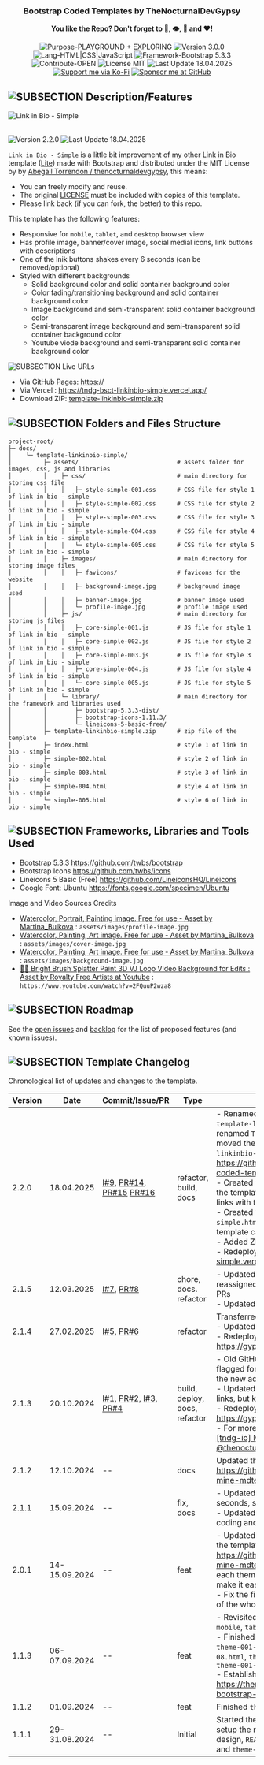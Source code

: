 <h3 align="center">Bootstrap Coded Templates by TheNocturnalDevGypsy</h3>
<p align="center"><strong>You like the Repo? Don't forget to 🌟, 👁️, 🔱 and ❤️!</strong></p>
<p align="center">
  <img src="https://img.shields.io/badge/Purpose-PLAYGROUND%20+%20EXPLORING-%2300416a?logoColor=white&labelColor=%2300416a&color=%2324292e&textColor=white" alt="Purpose-PLAYGROUND + EXPLORING"> <img src="https://img.shields.io/badge/Version-3.0.0-%2300416a?logoColor=white&labelColor=%2300416a&color=%2324292e&textColor=white" alt="Version 3.0.0"> <img src="https://img.shields.io/badge/Lang-HTML%20|%20CSS%20|%20JavaScript-%2300416a?logoColor=white&labelColor=%2300416a&color=%2324292e&textColor=white" alt="Lang-HTML|CSS|JavaScript"> <img src="https://img.shields.io/badge/Framework-Bootstrap%205.3.3-%2300416a?logoColor=white&labelColor=%2300416a&color=%2324292e&textColor=white" alt="Framework-Bootstrap 5.3.3"> <img src="https://img.shields.io/badge/Contribute-OPEN-%2300416a?logoColor=white&labelColor=%2300416a&color=%2324292e&textColor=white" alt="Contribute-OPEN"> <img src="https://img.shields.io/badge/License-MIT-%2300416a?logoColor=white&labelColor=%2300416a&color=%2324292e&textColor=white" alt="License MIT"> <img src="https://img.shields.io/badge/Last%20Update-18.04.2025-%2300416a?logoColor=white&labelColor=%2300416a&color=%2324292e&textColor=white" alt="Last Update 18.04.2025"> <a href="https://ko-fi.com/thenocturnaldevgypsy"><img src="https://img.shields.io/badge/Support%20me%20via%20Ko--Fi-%2300416a?logo=ko-fi&logoColor=white&color=%2300416a&textColor=white" alt="Support me via Ko-Fi"></a> <a href="https://github.com/sponsors/thenocturnaldevgypsy"><img src="https://custom-icon-badges.demolab.com/badge/Sponsor%20me%20at%20GitHub-%2300416a?logo=heart&logoColor=white&color=%2300416a&textColor=white" alt="Sponsor me at GitHub"></a>
</p>

## ![SUBSECTION Description/Features](https://custom-icon-badges.demolab.com/badge/-Description/Features-24292e?logo=check&logoColor=white&labelColor=00416a)

<img src="md_assets/templates/linkinbio-simple/simple-main.jpg" alt="Link in Bio - Simple">
<br><br>

<img src="https://img.shields.io/badge/Template%20Version-2.2.0-%2300416a?logoColor=white&labelColor=%2300416a&color=%2324292e&textColor=white" alt="Version 2.2.0"> <img src="https://img.shields.io/badge/Template%20Last%20Update-18.04.2025-%2300416a?logoColor=white&labelColor=%2300416a&color=%2324292e&textColor=white" alt="Last Update 18.04.2025">

`Link in Bio - Simple` is a little bit improvement of my other Link in Bio template ([Lite](template-linkinbio-lite.md)) made with Bootstrap and distributed under the MIT License by by [Abegail Torrendon / thenocturnaldevgypsy](https://github.com/thenocturnaldevgypsy), this means:

- You can freely modify and reuse.
- The original [LICENSE](LICENSE) must be included with copies of this template.
- Please link back (if you can fork, the better) to this repo. 

This template has the following features:
- Responsive for `mobile`, `tablet`, and `desktop` browser view
- Has profile image, banner/cover image, social medial icons, link buttons with descriptions
- One of the lnik buttons shakes every 6 seconds (can be removed/optional)
- Styled with different backgrounds
  - Solid background color and solid container background color
  - Color fading/transitioning background and solid container background color
  - Image background and semi-transparent solid container background color
  - Semi-transparent image background and semi-transparent solid container background color
  - Youtube viode background and semi-transparent solid container background color

![SUBSECTION Live URLs](https://custom-icon-badges.demolab.com/badge/-Live%20URLs-24292e?logo=globe&logoColor=white&labelColor=00416a)

- Via GitHub Pages: [https://](https://thenocturnaldevgypsy.github.io/bootstrap-coded-templates/template-linkinbio-simple/)
- Via Vercel : https://tndg-bsct-linkinbio-simple.vercel.app/
- Download ZIP: [template-linkinbio-simple.zip](/docs/template-linkinbio-simple/template-linkinbio-simple.zip)

## ![SUBSECTION Folders and Files Structure](https://custom-icon-badges.demolab.com/badge/-Folders%20and%20Files%20Structure-24292e?logo=file-submodule&logoColor=white&labelColor=00416a)

```
project-root/
├─ docs/ 
│    └─ template-linkinbio-simple/
│         ├─ assets/                            # assets folder for images, css, js and libraries
│         │    ├─ css/                          # main directory for storing css file
│         │    │   ├─ style-simple-001.css      # CSS file for style 1 of link in bio - simple
│         │    │   ├─ style-simple-002.css      # CSS file for style 2 of link in bio - simple
│         │    │   ├─ style-simple-003.css      # CSS file for style 3 of link in bio - simple
│         │    │   ├─ style-simple-004.css      # CSS file for style 4 of link in bio - simple
│         │    │   └─ style-simple-005.css      # CSS file for style 5 of link in bio - simple
│         │    ├─ images/                       # main directory for storing image files
│         │    │   ├─ favicons/                 # favicons for the website
│         │    │   ├─ background-image.jpg      # background image used
│         │    │   ├─ banner-image.jpg          # banner image used
│         │    │   └─ profile-image.jpg         # profile image used
│         │    ├─ js/                           # main directory for storing js files
│         │    │   ├─ core-simple-001.js        # JS file for style 1 of link in bio - simple
│         │    │   ├─ core-simple-002.js        # JS file for style 2 of link in bio - simple
│         │    │   ├─ core-simple-003.js        # JS file for style 3 of link in bio - simple
│         │    │   ├─ core-simple-004.js        # JS file for style 4 of link in bio - simple
│         │    │   └─ core-simple-005.js        # JS file for style 5 of link in bio - simple
│         │    └─ library/                      # main directory for the framework and libraries used
│         │        ├─ bootstrap-5.3.3-dist/
│         │        ├─ bootstrap-icons-1.11.3/
│         │        └─ lineicons-5-basic-free/
│         ├─ template-linkinbio-simple.zip      # zip file of the template
│         ├─ index.html                         # style 1 of link in bio - simple
│         ├─ simple-002.html                    # style 2 of link in bio - simple
│         ├─ simple-003.html                    # style 3 of link in bio - simple
│         ├─ simple-004.html                    # style 4 of link in bio - simple
│         └─ simple-005.html                    # style 6 of link in bio - simple
```

## ![SUBSECTION Frameworks, Libraries and Tools Used](https://custom-icon-badges.demolab.com/badge/-Frameworks,%20Libraries%20and%20Tools%20Used-24292e?logo=tools&logoColor=white&labelColor=00416a)

- Bootstrap 5.3.3 https://github.com/twbs/bootstrap
- Bootstrap Icons https://github.com/twbs/icons
- Lineicons 5 Basic (Free) https://github.com/LineiconsHQ/Lineicons
- Google Font: Ubuntu https://fonts.google.com/specimen/Ubuntu

Image and Video Sources Credits
- [Watercolor, Portrait, Painting image. Free for use - Asset by Martina_Bulkova](https://pixabay.com/photos/watercolor-portrait-painting-art-5049986/) : `assets/images/profile-image.jpg`
- [Watercolor, Painting, Art image. Free for use - Asset by Martina_Bulkova](https://pixabay.com/photos/watercolor-painting-art-paper-5049937/) : `assets/images/cover-image.jpg`
- [Watercolor, Painting, Art image. Free for use - Asset by Martina_Bulkova](https://pixabay.com/photos/watercolor-painting-art-paper-5049944/) : `assets/images/background-image.jpg`
- [🎨🎶 Bright Brush Splatter Paint 3D VJ Loop Video Background for Edits : Asset by Royalty Free Artists at Youtube](https://www.youtube.com/watch?v=2FQuuP2wza8) : `https://www.youtube.com/watch?v=2FQuuP2wza8`

## ![SUBSECTION Roadmap](https://custom-icon-badges.demolab.com/badge/-Roadmap-24292e?logo=tasklist&logoColor=white&labelColor=00416a)

See the [open issues](https://github.com/thenocturnaldevgypsy/bootstrap-coded-templates/issues) and [backlog](https://github.com/thenocturnaldevgypsy/bootstrap-coded-templates/milestones) for the list of proposed features (and known issues).

## ![SUBSECTION Template Changelog](https://custom-icon-badges.demolab.com/badge/-Template%20Changelog-24292e?logo=log&logoColor=white&labelColor=00416a)

Chronological list of updates and changes to the template.

| Version | Date | Commit/Issue/PR | Type | Description |
| ------------- | ------------- | ------------- | ------------- | ------------- |
| 2.2.0 | 18.04.2025 | [I#9](https://github.com/thenocturnaldevgypsy/bootstrap-coded-templates/issues/9), [PR#14](https://github.com/thenocturnaldevgypsy/bootstrap-coded-templates/pull/14), [PR#15](https://github.com/thenocturnaldevgypsy/bootstrap-coded-templates/pull/15) [PR#16](https://github.com/thenocturnaldevgypsy/bootstrap-coded-templates/pull/16) | refactor, build, docs | - Renamed the repo from `gypsyshards-bootstrap-template-linkinbio` to `bootstrap-coded-templates`, renamed `Theme 2` to `Link in Bio - Simple`, and moved the source code to `\source code\template-linkinbio-simple` directory under https://github.com/thenocturnaldevgypsy/bootstrap-coded-templates/<br>- Created `template-linkinbio-simple.md` to serve as the template's documentation, updated some of the links with the new repo name<br>- Created `\source code\template-linkinbio-simple.html` to record the template to the main template catalog<br>- Added ZIP file for easy template download<br>- Redeployed at Vercel: https://tndg-bsct-linkinbio-simple.vercel.app/ |
| 2.1.5 | 12.03.2025 | [I#7](https://github.com/thenocturnaldevgypsy/bootstrap-coded-templates/issues/7), [PR#8](https://github.com/thenocturnaldevgypsy/bootstrap-coded-templates/pull/8) | chore, docs. refactor | - Updated the labels and milestones in this repo, reassigned labels to previous and current issues and PRs<br>- Updated MD files dead/404 URLs |
| 2.1.4 | 27.02.2025 | [I#5](https://github.com/thenocturnaldevgypsy/bootstrap-coded-templates/issues/5), [PR#6](https://github.com/thenocturnaldevgypsy/bootstrap-coded-templates/pull/6) | refactor | Transferred repo back to my main GitHub account<br>- Updated FUNDING.yml<br>- Redeployed at Vercel, Live URL: https://gypsyshards.vercel.app/ |
| 2.1.3 | 20.10.2024 | [I#1](https://github.com/thenocturnaldevgypsy/bootstrap-coded-templates/issues/1), [PR#2](https://github.com/thenocturnaldevgypsy/bootstrap-coded-templates/pull/2), [I#3](https://github.com/thenocturnaldevgypsy/bootstrap-coded-templates/issues/3), [PR#4](https://github.com/thenocturnaldevgypsy/bootstrap-coded-templates/pull/4) | build, deploy, docs, refactor | - Old GitHub account [@thenocturnaldevgypsy](https://github.com/thenocturnaldevgypsy) got flagged for no reason given, recreating the repo to the new account [@thenocturnaldevgypsy-io](https://github.com/thenocturnaldevgypsy-io)<br>- Updated the repo's documentation's URL for some links, but kept the ones from the CHANGELOG<br>- Redeployed at Vercel, Live URL: https://gypsyshards.vercel.app/<br>- For more info for the whole migration, [[tndg] > [tndg-io] Migrate @thenocturnaldevgypsy to @thenocturnaldevgypsy-io](https://github.com/users/thenocturnaldevgypsy/projects/11) |
| 2.1.2 | 12.10.2024 | -- | docs | Updated the documentation format using https://github.com/thenocturnaldevgypsy/tndg-mine-mdtemplatearchive |
| 2.1.1 | 15.09.2024 | -- | fix, docs | - Updated one of the Link Buttons to shake for few seconds, stops, and shakes again.<br>- Updated documentation for the changes, reviewed coding and filename structuring. |
| 2.0.1 | 14-15.09.2024 | -- | feat | - Updated Markdown files structure overall based on the template: https://github.com/thenocturnaldevgypsy/tndg-mine-mdtemplatearchive, create separate pages for each themes, changelogs and `CONTRIBUTING.md` to make it easier to update.<br>- Fix the files and directory structure, and file naming of the whole repo. |
| 1.1.3 | 06-07.09.2024 | -- | feat | - Revisited the CSS reponsive compatibilities for `mobile`, `tablet` and `desktop` for the current templates<br>- Finished `theme-001-04.html`, `theme-001-05.html`, `theme-001-06.html`, `theme-001-07.html`, `theme-001-08.html`, `theme-001-09.html`, `theme-001-10.html` and `theme-001-11.html`<br>- Established the GitHub Pages of the repo: https://thenocturnaldevgypsy.github.io/gypsyshards-bootstrap-template-linkinbio/ |
| 1.1.2 | 01.09.2024 | -- | feat | Finished `theme-001-02.html` and `theme-001-03.html` |
| 1.1.1 | 29-31.08.2024 | -- | Initial | Started the project, decided which tools to be used, setup the repo to public, finished the initial directory design, `README.md`, `LICENSE`, `FUNDING.yml`, `index.html` and `theme-001-01.html` |